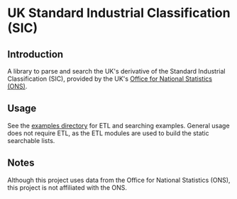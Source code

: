 # UK Standard Industrial Classification (SIC)

## Introduction
A library to parse and search the UK's derivative of the Standard Industrial Classification (SIC), provided by the UK's [Office for National Statistics (ONS)](https://ons.gov.uk).

## Usage

See the [examples directory](./docs/examples/) for ETL and searching examples.
General usage does not require ETL, as the ETL modules are used to build the static searchable lists.

## Notes
Although this project uses data from the Office for National Statistics (ONS), this project is not affiliated with the ONS.

